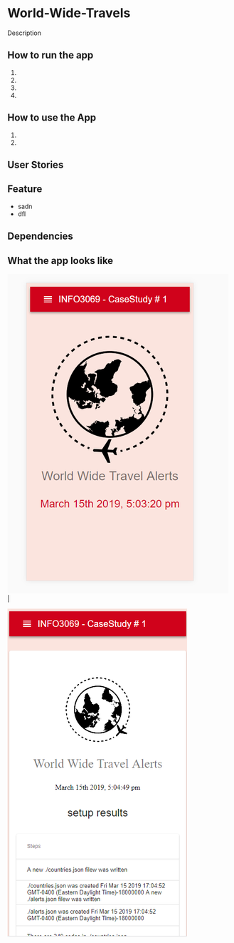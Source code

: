 # World-Wide-Travels
Description

## How to run the app 

1.
2.
3.
4.


## How to use the App 
1.
3.

## User Stories

## Feature 

* sadn
 * dfl
 
 ## Dependencies 
 
 
 ## What the app looks like 
 ![alt_text](https://github.com/curiousabel/World-Wide-Travels/blob/master/screenshot/screenshot%231.PNG) |
 
 ![alt_text](https://github.com/curiousabel/World-Wide-Travels/blob/master/screenshot/screenshot%232.PNG)
